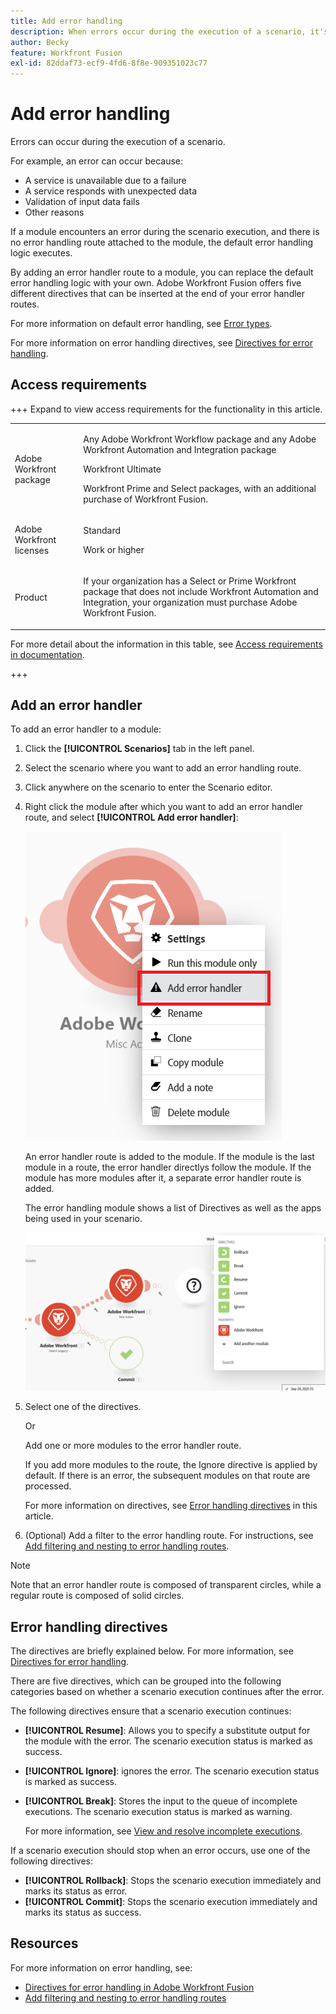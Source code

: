 ```yaml
---
title: Add error handling
description: When errors occur during the execution of a scenario, it's usually because a service is unavailable due to a failure, a service responds with unexpected data, or the validation of input data fails.
author: Becky
feature: Workfront Fusion
exl-id: 82ddaf73-ecf9-4fd6-8f8e-909351023c77
---
```

# Add error handling

Errors can occur during the execution of a scenario. 

For example, an error can occur because:

* A service is unavailable due to a failure
* A service responds with unexpected data
* Validation of input data fails
* Other reasons

If a module encounters an error during the scenario execution, and there is no error handling route attached to the module, the default error handling logic executes. 

By adding an error handler route to a module, you can replace the default error handling logic with your own. Adobe Workfront Fusion offers five different directives that can be inserted at the end of your error handler routes. 

For more information on default error handling, see [Error types](/help/workfront-fusion/references/errors/error-processing.md).

For more information on error handling directives, see [Directives for error handling](/help/workfront-fusion/references/errors/directives-for-error-handling.md).

## Access requirements

+++ Expand to view access requirements for the functionality in this article.

<table style="table-layout:auto">
 <col> 
 <col> 
 <tbody> 
  <tr> 
   <td role="rowheader">Adobe Workfront package</td> 
   <td> <p>Any Adobe Workfront Workflow package and any Adobe Workfront Automation and Integration package</p><p>Workfront Ultimate</p><p>Workfront Prime and Select packages, with an additional purchase of Workfront Fusion.</p> </td> 
  </tr> 
  <tr data-mc-conditions=""> 
   <td role="rowheader">Adobe Workfront licenses</td> 
   <td> <p>Standard</p><p>Work or higher</p> </td> 
  </tr> 
  <tr> 
   <td role="rowheader">Product</td> 
   <td>
   <p>If your organization has a Select or Prime Workfront package that does not include Workfront Automation and Integration, your organization must purchase Adobe Workfront Fusion.</li></ul>
   </td> 
  </tr>
 </tbody> 
</table>

For more detail about the information in this table, see [Access requirements in documentation](/help/workfront-fusion/references/licenses-and-roles/access-level-requirements-in-documentation.md).

+++

## Add an error handler

To add an error handler to a module:

1. Click the **[!UICONTROL Scenarios]** tab in the left panel.
1. Select the scenario where you want to add an error handling route.
1. Click anywhere on the scenario to enter the Scenario editor.
1. Right click the module after which you want to add an error handler route, and select **[!UICONTROL Add error handler]**:

    ![Error handler route](assets/error-handler-route.png)

    An error handler route is added to the module. If the module is the last module in a route, the error handler directlys follow the module. If the module has more modules after it, a separate error handler route is added. 

    The error handling module shows a list of Directives as well as the apps being used in your scenario. 

    ![Error route](assets/error-route.png)
    
1. Select one of the directives. 

    Or 

    Add one or more modules to the error handler route. 

    If you add more modules to the route, the Ignore directive is applied by default. If there is an error, the subsequent modules on that route are processed.

    For more information on directives, see [Error handling directives](#error-handling-directives) in this article.

1. (Optional) Add a filter to the error handling route. For instructions, see [Add filtering and nesting to error handling routes](/help/workfront-fusion/create-scenarios/config-error-handling/advanced-error-handling.md).

>[!NOTE]
>
>Note that an error handler route is composed of transparent circles, while a regular route is composed of solid circles.

## Error handling directives

The directives are briefly explained below. For more information, see [Directives for error handling](/help/workfront-fusion/references/errors/directives-for-error-handling.md).

There are five directives, which can be grouped into the following categories based on whether a scenario execution continues after the error.

The following directives ensure that a scenario execution continues:

* **[!UICONTROL Resume]**: Allows you to specify a substitute output for the module with the error. The scenario execution status is marked as success.
* **[!UICONTROL Ignore]**: ignores the error. The scenario execution status is marked as success.
* **[!UICONTROL Break]**: Stores the input to the queue of incomplete executions. The scenario execution status is marked as warning. 

  For more information, see [View and resolve incomplete executions](/help/workfront-fusion/manage-scenarios/view-and-resolve-incomplete-executions.md).

If a scenario execution should stop when an error occurs, use one of the following directives:

* **[!UICONTROL Rollback]**: Stops the scenario execution immediately and marks its status as error.
* **[!UICONTROL Commit]**: Stops the scenario execution immediately and marks its status as success.

## Resources

For more information on error handling, see:

* [Directives for error handling in Adobe Workfront Fusion](/help/workfront-fusion/references/errors/directives-for-error-handling.md)
* [Add filtering and nesting to error handling routes](/help/workfront-fusion/create-scenarios/config-error-handling/advanced-error-handling.md)
